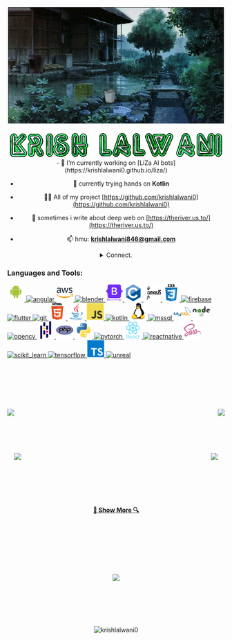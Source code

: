 <div align="center">
<img src="scene.gif" style="max-width: 100%;" alt="" />
<div/>
<br/>

<img src="krishlalwani.gif" style="max-width: 100%;" alt=""/>
<br/>
- 🔭 I’m currently working on [LiZa AI bots](https://krishlalwani0.github.io/liza/)

- 🌱 currently trying hands on **Kotlin**

- 👨‍💻 All of my project [https://github.com/krishlalwani0](https://github.com/krishlalwani0)

- 📝 sometimes i write about deep web on [https://theriver.us.to/](https://theriver.us.to/)

- 📫 hmu: **krishlalwani846@gmail.com**

<details>
  <summary>Connect.</summary>
  <h3 align="left">Connect with me:</h3>
  <p align="left">
  <a href="https://codepen.io/krishlalwani0" target="blank"><img align="center" src="https://raw.githubusercontent.com/rahuldkjain/github-profile-readme-generator/master/src/images/icons/Social/codepen.svg" alt="krishlalwani0" height="30" width="40" /></a>
  <a href="https://dev.to/krishealty" target="blank"><img align="center" src="https://raw.githubusercontent.com/rahuldkjain/github-profile-readme-generator/master/src/images/icons/Social/devto.svg" alt="krishealty" height="30" width="40" /></a>
  <a href="https://stackoverflow.com/users/https://stackoverflow.com/users/20447149/krish-lalwani" target="blank"><img align="center" src="https://raw.githubusercontent.com/rahuldkjain/github-profile-readme-generator/master/src/images/icons/Social/stack-overflow.svg" alt="https://stackoverflow.com/users/20447149/krish-lalwani" height="30" width="40" /></a>
  <a href="https://codesandbox.com/krishealty" target="blank"><img align="center" src="https://raw.githubusercontent.com/rahuldkjain/github-profile-readme-generator/master/src/images/icons/Social/codesandbox.svg" alt="krishealty" height="30" width="40" /></a>
  <a href="https://dev.to/krishealty" target="blank"><img align="center" src="https://raw.githubusercontent.com/rahuldkjain/github-profile-readme-generator/master/src/images/icons/Social/devto.svg" alt="krishealty" height="30" width="40" /></a>
  <a href="https://instagram.com/krishealty" target="blank"><img align="center" src="https://raw.githubusercontent.com/rahuldkjain/github-profile-readme-generator/master/src/images/icons/Social/instagram.svg" alt="krishealty" height="30" width="40" /></a>
  <a href="https://www.codechef.com/users/krishealty" target="blank"><img align="center" src="https://cdn.jsdelivr.net/npm/simple-icons@3.1.0/icons/codechef.svg" alt="krishealty" height="30" width="40" /></a>
  </p>
</details>

<h3 align="left">Languages and Tools:</h3>
<p align="left"> <a href="https://developer.android.com" target="_blank" rel="noreferrer"> <img src="https://raw.githubusercontent.com/devicons/devicon/master/icons/android/android-original-wordmark.svg" alt="android" width="40" height="40"/> </a> <a href="https://angular.io" target="_blank" rel="noreferrer"> <img src="https://angular.io/assets/images/logos/angular/angular.svg" alt="angular" width="40" height="40"/> </a> <a href="https://aws.amazon.com" target="_blank" rel="noreferrer"> <img src="https://raw.githubusercontent.com/devicons/devicon/master/icons/amazonwebservices/amazonwebservices-original-wordmark.svg" alt="aws" width="40" height="40"/> </a> <a href="https://www.blender.org/" target="_blank" rel="noreferrer"> <img src="https://download.blender.org/branding/community/blender_community_badge_white.svg" alt="blender" width="40" height="40"/> </a> <a href="https://getbootstrap.com" target="_blank" rel="noreferrer"> <img src="https://raw.githubusercontent.com/devicons/devicon/master/icons/bootstrap/bootstrap-plain-wordmark.svg" alt="bootstrap" width="40" height="40"/> </a> <a href="https://www.cprogramming.com/" target="_blank" rel="noreferrer"> <img src="https://raw.githubusercontent.com/devicons/devicon/master/icons/c/c-original.svg" alt="c" width="40" height="40"/> </a> <a href="https://canvasjs.com" target="_blank" rel="noreferrer"> <img src="https://raw.githubusercontent.com/Hardik0307/Hardik0307/master/assets/canvasjs-charts.svg" alt="canvasjs" width="40" height="40"/> </a> <a href="https://www.w3schools.com/css/" target="_blank" rel="noreferrer"> <img src="https://raw.githubusercontent.com/devicons/devicon/master/icons/css3/css3-original-wordmark.svg" alt="css3" width="40" height="40"/> </a> <a href="https://firebase.google.com/" target="_blank" rel="noreferrer"> <img src="https://www.vectorlogo.zone/logos/firebase/firebase-icon.svg" alt="firebase" width="40" height="40"/> </a> <a href="https://flutter.dev" target="_blank" rel="noreferrer"> <img src="https://www.vectorlogo.zone/logos/flutterio/flutterio-icon.svg" alt="flutter" width="40" height="40"/> </a> <a href="https://git-scm.com/" target="_blank" rel="noreferrer"> <img src="https://www.vectorlogo.zone/logos/git-scm/git-scm-icon.svg" alt="git" width="40" height="40"/> </a> <a href="https://www.w3.org/html/" target="_blank" rel="noreferrer"> <img src="https://raw.githubusercontent.com/devicons/devicon/master/icons/html5/html5-original-wordmark.svg" alt="html5" width="40" height="40"/> </a> <a href="https://www.java.com" target="_blank" rel="noreferrer"> <img src="https://raw.githubusercontent.com/devicons/devicon/master/icons/java/java-original.svg" alt="java" width="40" height="40"/> </a> <a href="https://developer.mozilla.org/en-US/docs/Web/JavaScript" target="_blank" rel="noreferrer"> <img src="https://raw.githubusercontent.com/devicons/devicon/master/icons/javascript/javascript-original.svg" alt="javascript" width="40" height="40"/> </a> <a href="https://kotlinlang.org" target="_blank" rel="noreferrer"> <img src="https://www.vectorlogo.zone/logos/kotlinlang/kotlinlang-icon.svg" alt="kotlin" width="40" height="40"/> </a> <a href="https://www.linux.org/" target="_blank" rel="noreferrer"> <img src="https://raw.githubusercontent.com/devicons/devicon/master/icons/linux/linux-original.svg" alt="linux" width="40" height="40"/> </a> <a href="https://www.microsoft.com/en-us/sql-server" target="_blank" rel="noreferrer"> <img src="https://www.svgrepo.com/show/303229/microsoft-sql-server-logo.svg" alt="mssql" width="40" height="40"/> </a> <a href="https://www.mysql.com/" target="_blank" rel="noreferrer"> <img src="https://raw.githubusercontent.com/devicons/devicon/master/icons/mysql/mysql-original-wordmark.svg" alt="mysql" width="40" height="40"/> </a> <a href="https://nodejs.org" target="_blank" rel="noreferrer"> <img src="https://raw.githubusercontent.com/devicons/devicon/master/icons/nodejs/nodejs-original-wordmark.svg" alt="nodejs" width="40" height="40"/> </a> <a href="https://opencv.org/" target="_blank" rel="noreferrer"> <img src="https://www.vectorlogo.zone/logos/opencv/opencv-icon.svg" alt="opencv" width="40" height="40"/> </a> <a href="https://pandas.pydata.org/" target="_blank" rel="noreferrer"> <img src="https://raw.githubusercontent.com/devicons/devicon/2ae2a900d2f041da66e950e4d48052658d850630/icons/pandas/pandas-original.svg" alt="pandas" width="40" height="40"/> </a> <a href="https://www.php.net" target="_blank" rel="noreferrer"> <img src="https://raw.githubusercontent.com/devicons/devicon/master/icons/php/php-original.svg" alt="php" width="40" height="40"/> </a> <a href="https://www.python.org" target="_blank" rel="noreferrer"> <img src="https://raw.githubusercontent.com/devicons/devicon/master/icons/python/python-original.svg" alt="python" width="40" height="40"/> </a> <a href="https://pytorch.org/" target="_blank" rel="noreferrer"> <img src="https://www.vectorlogo.zone/logos/pytorch/pytorch-icon.svg" alt="pytorch" width="40" height="40"/> </a> <a href="https://reactjs.org/" target="_blank" rel="noreferrer"> <img src="https://raw.githubusercontent.com/devicons/devicon/master/icons/react/react-original-wordmark.svg" alt="react" width="40" height="40"/> </a> <a href="https://reactnative.dev/" target="_blank" rel="noreferrer"> <img src="https://reactnative.dev/img/header_logo.svg" alt="reactnative" width="40" height="40"/> </a> <a href="https://sass-lang.com" target="_blank" rel="noreferrer"> <img src="https://raw.githubusercontent.com/devicons/devicon/master/icons/sass/sass-original.svg" alt="sass" width="40" height="40"/> </a> <a href="https://scikit-learn.org/" target="_blank" rel="noreferrer"> <img src="https://upload.wikimedia.org/wikipedia/commons/0/05/Scikit_learn_logo_small.svg" alt="scikit_learn" width="40" height="40"/> </a> <a href="https://www.tensorflow.org" target="_blank" rel="noreferrer"> <img src="https://www.vectorlogo.zone/logos/tensorflow/tensorflow-icon.svg" alt="tensorflow" width="40" height="40"/> </a> <a href="https://www.typescriptlang.org/" target="_blank" rel="noreferrer"> <img src="https://raw.githubusercontent.com/devicons/devicon/master/icons/typescript/typescript-original.svg" alt="typescript" width="40" height="40"/> </a> <a href="https://unrealengine.com/" target="_blank" rel="noreferrer"> <img src="https://raw.githubusercontent.com/kenangundogan/fontisto/036b7eca71aab1bef8e6a0518f7329f13ed62f6b/icons/svg/brand/unreal-engine.svg" alt="unreal" width="40" height="40"/> </a> </p>
<br/><br/><br/><br/><br/><br/>

<div width="100%" align="center">
  <a align="left" href="https://github.com/krishlalwani0/web-site" title="Website"><img align="left" height="115" src="https://github-readme-stats.vercel.app/api/pin/?username=krishlalwani0&repo=web-site&theme=react&border_color=61dafb&border_radius=10"></a><a align="right" href="https://github.com/krishlalwani0/python-projects" title="Python Projects"><img align="right" height="115" src="https://github-readme-stats.vercel.app/api/pin/?username=krishlalwani0&repo=python-projects&theme=react&border_color=61dafb&border_radius=10"></a>
</div>
<br/><br/><br/><br/><br/><br/>

<div width="100%" align="center">
  <a align="left" href="https://github.com/krishlalwani0/liza" title="LiZa AI"><img align="left" height="115" src="https://github-readme-stats.vercel.app/api/pin/?username=krishlalwani0&repo=liza&theme=react&border_color=61dafb&border_radius=10"></a><a align="right" href="https://github.com/krishlalwani0/The-River" title="The River Web"><img align="right" height="115" src="https://github-readme-stats.vercel.app/api/pin/?username=krishlalwani0&repo=The-River&theme=react&border_color=61dafb&border_radius=10"></a>
</div>
<br/><br/><br/><br/><br/><br/>

<h4 align="center">
  <a href="https://github.com/krishlalwani0?tab=repositories" title="Show Repositories">🔎 Show More 🔍</a>
</h4>
<br/><br/><br/><br/><br/><br/>

<a href="https://stats.hyochan.dev/en/stats/krishlalwani0"><img src="https://stats.hyochan.dev/api/github-stats?login=krishlalwani0" width="600" /></a>
<br/><br/><br/><br/><br/><br/>

<p><img align="center" src="https://github-readme-stats.vercel.app/api/top-langs?username=krishlalwani0&show_icons=true&locale=en&layout=compact" alt="krishlalwani0" /></p>
